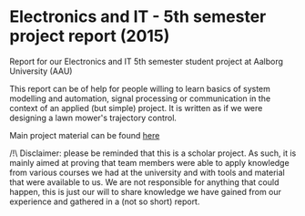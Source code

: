# Electronics and IT - 5th semester project report (2015)
Report for our Electronics and IT 5th semester student project at Aalborg University (AAU)

This report can be of help for people willing to learn basics of system modelling and automation, signal processing or communication in the context of an applied (but simple) project. It is written as if we were designing a lawn mower's trajectory control.

Main project material can be found [here](https://github.com/AodhAnd/eit-p5-lm-main)

/!\ Disclaimer: please be reminded that this is a scholar project. As such, it is mainly aimed at proving that team members were able to apply knowledge from various courses we had at the university and with tools and material that were available to us.
We are not responsible for anything that could happen, this is just our will to share knowledge we have gained from our experience and gathered in a (not so short) report.
